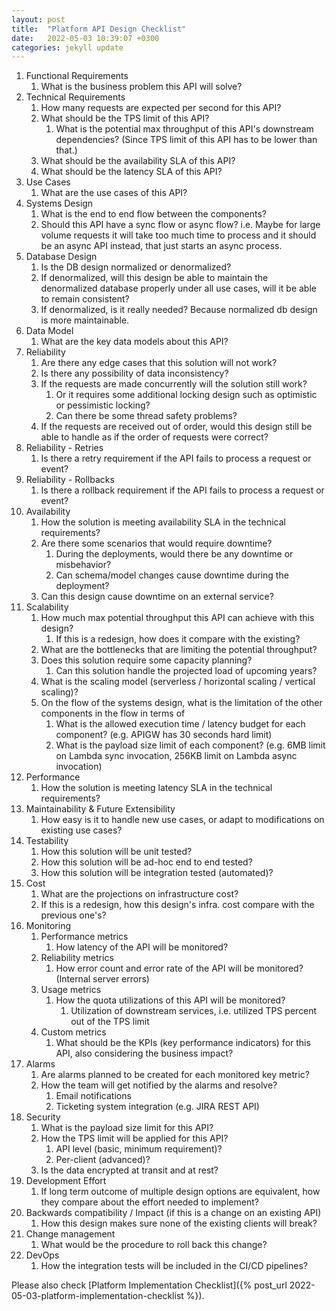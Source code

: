 ```yaml
---
layout: post
title:  "Platform API Design Checklist"
date:   2022-05-03 10:39:07 +0300
categories: jekyll update
---
```


1. Functional Requirements
    1. What is the business problem this API will solve?
1. Technical Requirements  
    1. How many requests are expected per second for this API?  
    1. What should be the TPS limit of this API?  
        1. What is the potential max throughput of this API's downstream dependencies? (Since TPS limit of this API has to be lower than that.)
    1. What should be the availability SLA of this API?
    1. What should be the latency SLA of this API?
1. Use Cases
    1. What are the use cases of this API?
1. Systems Design
    1. What is the end to end flow between the components?
    1. Should this API have a sync flow or async flow? i.e. Maybe for large volume requests it will take too much time to process and it should be an async API instead, that just starts an async process.
1. Database Design
    1. Is the DB design normalized or denormalized?
    1. If denormalized, will this design be able to maintain the denormalized database properly under all use cases, will it be able to remain consistent?
    1. If denormalized, is it really needed? Because normalized db design is more maintainable.
1. Data Model
    1. What are the key data models about this API?
1. Reliability
    1. Are there any edge cases that this solution will not work?
    1. Is there any possibility of data inconsistency?
    1. If the requests are made concurrently will the solution still work?
        1. Or it requires some additional locking design such as optimistic or pessimistic locking?
        1. Can there be some thread safety problems?
    1. If the requests are received out of order, would this design still be able to handle as if the order of requests were correct?
1. Reliability - Retries
    1. Is there a retry requirement if the API fails to process a request or event?
1. Reliability - Rollbacks
    1. Is there a rollback requirement if the API fails to process a request or event?
1. Availability
    1. How the solution is meeting availability SLA in the technical requirements?
    1. Are there some scenarios that would require downtime?
        1. During the deployments, would there be any downtime or misbehavior?
        1. Can schema/model changes cause downtime during the deployment?
    1. Can this design cause downtime on an external service?
1. Scalability
    1. How much max potential throughput this API can achieve with this design?
        1. If this is a redesign, how does it compare with the existing?
    1. What are the bottlenecks that are limiting the potential throughput?
    1. Does this solution require some capacity planning?
        1. Can this solution handle the projected load of upcoming years?
    1. What is the scaling model (serverless / horizontal scaling / vertical scaling)?
    1. On the flow of the systems design, what is the limitation of the other components in the flow in terms of
        1. What is the allowed execution time / latency budget for each component? (e.g. APIGW has 30 seconds hard limit)
        1. What is the payload size limit of each component? (e.g. 6MB limit on Lambda sync invocation, 256KB limit on Lambda async invocation)
1. Performance
    1. How the solution is meeting latency SLA in the technical requirements?
1. Maintainability & Future Extensibility
    1. How easy is it to handle new use cases, or adapt to modifications on existing use cases?
1. Testability
    1. How this solution will be unit tested?
    1. How this solution will be ad-hoc end to end tested?
    1. How this solution will be integration tested (automated)?
1. Cost
    1. What are the projections on infrastructure cost?
    1. If this is a redesign, how this design's infra. cost compare with the previous one's?
1. Monitoring
    1. Performance metrics
        1. How latency of the API will be monitored?
    1. Reliability metrics
        1. How error count and error rate of the API will be monitored? (Internal server errors)
    1. Usage metrics
        1. How the quota utilizations of this API will be monitored?
            1. Utilization of downstream services, i.e. utilized TPS percent out of the TPS limit
    1. Custom metrics
        1. What should be the KPIs (key performance indicators) for this API, also considering the business impact?
1. Alarms
    1. Are alarms planned to be created for each monitored key metric?
    1. How the team will get notified by the alarms and resolve?
        1. Email notifications
        1. Ticketing system integration (e.g. JIRA REST API)
1. Security
    1. What is the payload size limit for this API?
    1. How the TPS limit will be applied for this API?
        1. API level (basic, minimum requirement)?
        1. Per-client (advanced)?
    1. Is the data encrypted at transit and at rest?
1. Development Effort
    1. If long term outcome of multiple design options are equivalent, how they compare about the effort needed to implement?
1. Backwards compatibility / Impact (if this is a change on an existing API)
    1. How this design makes sure none of the existing clients will break?
1. Change management
    1. What would be the procedure to roll back this change?
1. DevOps
    1. How the integration tests will be included in the CI/CD pipelines?

Please also check [Platform Implementation Checklist]({% post_url 2022-05-03-platform-implementation-checklist %}).

